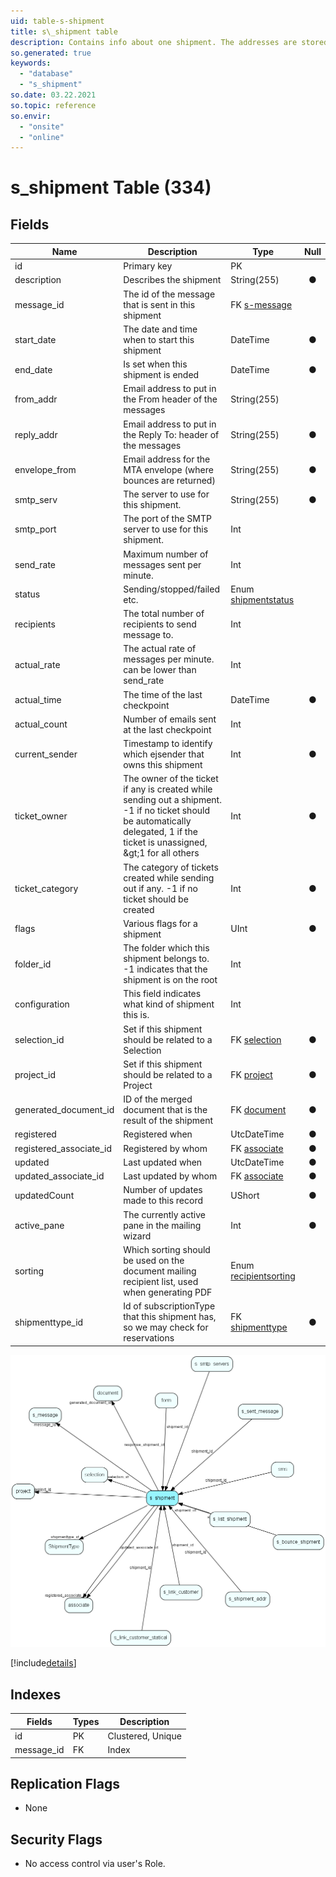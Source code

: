 ```yaml
---
uid: table-s-shipment
title: s\_shipment table
description: Contains info about one shipment. The addresses are stored in s_shipment_addr
so.generated: true
keywords:
  - "database"
  - "s_shipment"
so.date: 03.22.2021
so.topic: reference
so.envir:
  - "onsite"
  - "online"
---
```


# s\_shipment Table (334)

## Fields

| Name | Description | Type | Null |
|------|-------------|------|:----:|
|id|Primary key|PK| |
|description|Describes the shipment|String(255)|&#x25CF;|
|message\_id|The id of the message that is sent in this shipment|FK [s-message](s-message.md)| |
|start\_date|The date and time when to start this shipment|DateTime|&#x25CF;|
|end\_date|Is set when this shipment is ended|DateTime|&#x25CF;|
|from\_addr|Email address to put in the From header of the messages|String(255)| |
|reply\_addr|Email address to put in the Reply To: header of the messages|String(255)|&#x25CF;|
|envelope\_from|Email address for the MTA envelope (where bounces are returned)|String(255)|&#x25CF;|
|smtp\_serv|The server to use for this shipment.|String(255)|&#x25CF;|
|smtp\_port|The port of the SMTP server to use for this shipment.|Int| |
|send\_rate|Maximum number of messages sent per minute. |Int| |
|status|Sending/stopped/failed etc.|Enum [shipmentstatus](enums/shipmentstatus.md)| |
|recipients|The total number of recipients to send message to.|Int| |
|actual\_rate|The actual rate of messages per minute. can be lower than send_rate|Int| |
|actual\_time|The time of the last checkpoint|DateTime|&#x25CF;|
|actual\_count|Number of emails sent at the last checkpoint|Int| |
|current\_sender|Timestamp to identify which ejsender that owns this shipment|Int|&#x25CF;|
|ticket\_owner|The owner of the ticket if any is created while sending out a shipment. -1 if no ticket should be automatically delegated, 1 if the ticket is unassigned, &amp;gt;1 for all others|Int|&#x25CF;|
|ticket\_category|The category of tickets created while sending out if any. -1 if no ticket should be created|Int|&#x25CF;|
|flags|Various flags for a shipment|UInt|&#x25CF;|
|folder\_id|The folder which this shipment belongs to. -1 indicates that the shipment is on the root|Int| |
|configuration|This field indicates what kind of shipment this is.|Int| |
|selection\_id|Set if this shipment should be related to a Selection|FK [selection](selection.md)|&#x25CF;|
|project\_id|Set if this shipment should be related to a Project|FK [project](project.md)|&#x25CF;|
|generated\_document\_id|ID of the merged document that is the result of the shipment|FK [document](document.md)|&#x25CF;|
|registered|Registered when|UtcDateTime|&#x25CF;|
|registered\_associate\_id|Registered by whom|FK [associate](associate.md)|&#x25CF;|
|updated|Last updated when|UtcDateTime|&#x25CF;|
|updated\_associate\_id|Last updated by whom|FK [associate](associate.md)|&#x25CF;|
|updatedCount|Number of updates made to this record|UShort|&#x25CF;|
|active\_pane|The currently active pane in the mailing wizard|Int|&#x25CF;|
|sorting|Which sorting should be used on the document mailing recipient list, used when generating PDF|Enum [recipientsorting](enums/recipientsorting.md)| |
|shipmenttype\_id|Id of subscriptionType that this shipment has, so we may check for reservations|FK [shipmenttype](shipmenttype.md)|&#x25CF;|


![s_shipment table relationship diagram](./media/s_shipment.png)

[!include[details](./includes/s-shipment.md)]

## Indexes

| Fields | Types | Description |
|--------|-------|-------------|
|id |PK |Clustered, Unique |
|message\_id |FK |Index |

## Replication Flags

* None

## Security Flags

* No access control via user's Role.

